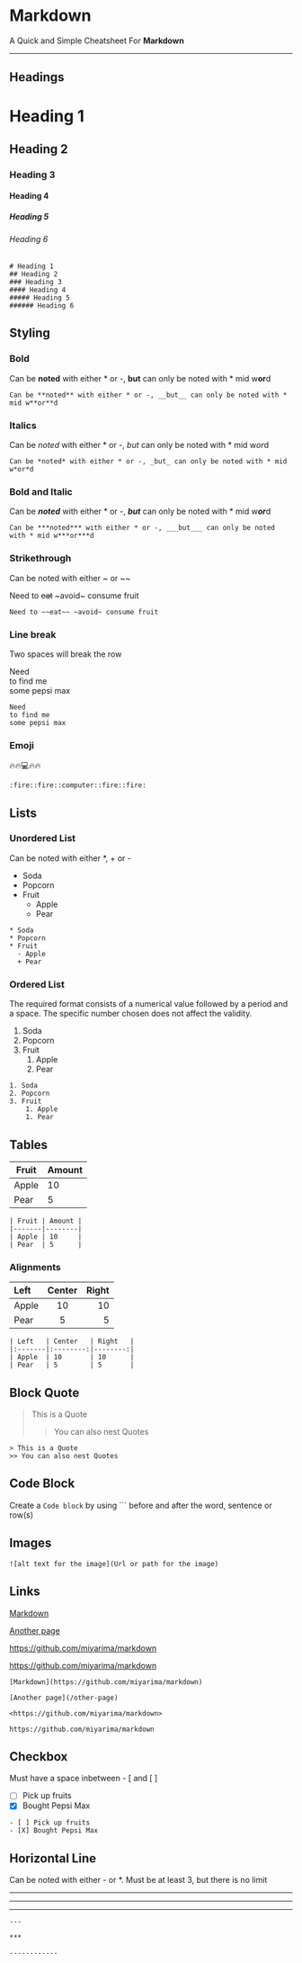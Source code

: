 # Markdown
A Quick and Simple Cheatsheet For **Markdown**

---

## Headings

# Heading 1
## Heading 2
### Heading 3
#### Heading 4
##### Heading 5
###### Heading 6

```
# Heading 1
## Heading 2
### Heading 3
#### Heading 4
##### Heading 5
###### Heading 6
```

## Styling

### Bold

Can be **noted** with either * or -, __but__ can only be noted with * mid w**or**d

```
Can be **noted** with either * or -, __but__ can only be noted with * mid w**or**d
```

### Italics

Can be *noted* with either * or -, _but_ can only be noted with * mid w*or*d

```
Can be *noted* with either * or -, _but_ can only be noted with * mid w*or*d
```

### Bold and Italic

Can be ***noted*** with either * or -, ___but___ can only be noted with * mid w***or***d

```
Can be ***noted*** with either * or -, ___but___ can only be noted with * mid w***or***d
```

### Strikethrough

Can be noted with either ~ or ~~

Need to ~~eat~~ ~avoid~ consume fruit

```
Need to ~~eat~~ ~avoid~ consume fruit
```

### Line break

Two spaces will break the row

Need  
to find me  
some pepsi max

```
Need  
to find me  
some pepsi max
```

### Emoji

:fire::fire::computer::fire::fire:

```
:fire::fire::computer::fire::fire:
```

## Lists

### Unordered List

Can be noted with either *, + or -

* Soda
* Popcorn
* Fruit
  - Apple
  + Pear
 
```
* Soda
* Popcorn
* Fruit
  - Apple
  + Pear
```

### Ordered List

The required format consists of a numerical value followed by a period and a space. The specific number chosen does not affect the validity.

1. Soda
2. Popcorn
3. Fruit
    1. Apple
    1. Pear

```
1. Soda
2. Popcorn
3. Fruit
    1. Apple
    1. Pear
```

## Tables
| Fruit | Amount |
|-------|--------|
| Apple | 10     |
| Pear  | 5      |

```
| Fruit | Amount |
|-------|--------|
| Apple | 10     |
| Pear  | 5      |
```

### Alignments

| Left   | Center   | Right   |
|:-------|:--------:|--------:|
| Apple  | 10       | 10      |
| Pear   | 5        | 5       |

```
| Left   | Center   | Right   |
|:-------|:--------:|--------:|
| Apple  | 10       | 10      |
| Pear   | 5        | 5       |
```

## Block Quote

> This is a Quote
>> You can also nest Quotes

```
> This is a Quote
>> You can also nest Quotes
```

## Code Block

Create a ``` Code block ``` by using ``` before and after the word, sentence or row(s)

## Images

```
![alt text for the image](Url or path for the image)
```

## Links

[Markdown](https://github.com/miyarima/markdown)

[Another page](/other-page)

<https://github.com/miyarima/markdown>

https://github.com/miyarima/markdown

```
[Markdown](https://github.com/miyarima/markdown)

[Another page](/other-page)

<https://github.com/miyarima/markdown>

https://github.com/miyarima/markdown
```

## Checkbox

Must have a space inbetween - [ and [ ]

- [ ] Pick up fruits
- [X] Bought Pepsi Max

```
- [ ] Pick up fruits
- [X] Bought Pepsi Max
```

## Horizontal Line

Can be noted with either - or *. Must be at least 3, but there is no limit

---

***

------------

```
---

***

------------
```
